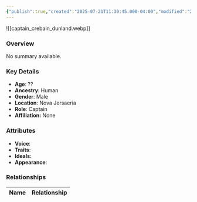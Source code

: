 ```yaml
---
{"publish":true,"created":"2025-07-21T11:30:45.000-04:00","modified":"2025-07-25T11:39:38.000-04:00","cssclasses":""}
---
```



![[captain_crebain_dunland.webp]]

### Overview
No summary available.

### Key Details
- **Age**: ??
- **Ancestry**: Human
- **Gender**: Male
- **Location**: Nova Jersaeria
- **Role**: Captain
- **Affiliation:** None

### Attributes
- **Voice**: 
- **Traits**: 
- **Ideals:** 
- **Appearance**:

### Relationships

| Name  | Relationship |
| ----- | ------------ |

